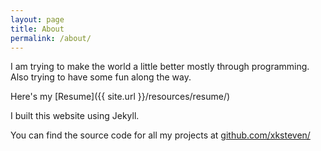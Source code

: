 ```yaml
---
layout: page
title: About
permalink: /about/
---
```


I am trying to make the world a little better mostly through programming.  Also trying to have some fun along the way.

Here's my [Resume]({{ site.url }}/resources/resume/)

I built this website using Jekyll.

You can find the source code for all my projects at [github.com/xksteven/](https://github.com/xksteven/)
